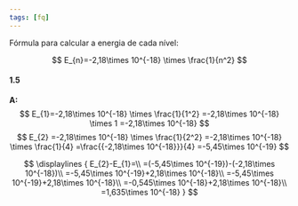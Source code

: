 ```yaml
---
tags: [fq]
---
```


Fórmula para calcular a energia de cada nível:

$$
E_{n}=-2,18\times 10^{-18} \times \frac{1}{n^2}
$$

#### 1.5

**A:**
$$
E_{1}=-2,18\times 10^{-18} \times \frac{1}{1^2}
=-2,18\times 10^{-18} \times 1
=-2,18\times 10^{-18}
$$
$$
E_{2}
=-2,18\times 10^{-18} \times \frac{1}{2^2}
=-2,18\times 10^{-18} \times \frac{1}{4}
=\frac{{-2,18\times 10^{-18}}}{4}
=-5,45\times 10^{-19}
$$

$$
\displaylines {
E_{2}-E_{1}=\\
=(-5,45\times 10^{-19})-(-2,18\times 10^{-18})\\
=-5,45\times 10^{-19}+2,18\times 10^{-18}\\
=-5,45\times 10^{-19}+2,18\times 10^{-18}\\
=-0,545\times 10^{-18}+2,18\times 10^{-18}\\
=1,635\times 10^{-18}
}
$$

